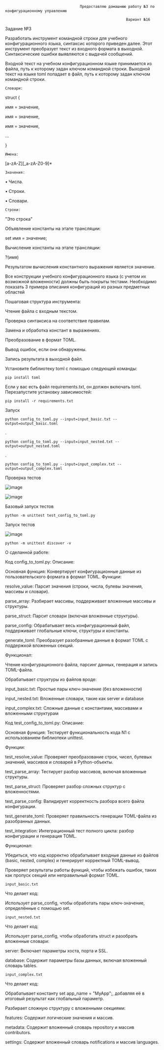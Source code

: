                                       Предоставляю домашнюю работу №3 по конфигурационному управлению

                                                           Вариант №16
                                                           
Задание №3

  Разработать инструмент командной строки для учебного конфигурационного
языка, синтаксис которого приведен далее. Этот инструмент преобразует текст из
входного формата в выходной. Синтаксические ошибки выявляются с выдачей
сообщений.

  Входной текст на учебном конфигурационном языке принимается из
файла, путь к которому задан ключом командной строки. Выходной текст на
языке toml попадает в файл, путь к которому задан ключом командной строки.

    Словари:

struct {

 имя = значение,

 имя = значение,
 
 имя = значение,

 ...
 
}

    Имена:

[a-zA-Z][_a-zA-Z0-9]*

    Значения:

• Числа.

• Строки.

• Словари.

    Строки:

"Это строка"

  Объявление константы на этапе трансляции:

set имя = значение;

  Вычисление константы на этапе трансляции:

?(имя)

  Результатом вычисления константного выражения является значение.
  
Все конструкции учебного конфигурационного языка (с учетом их
возможной вложенности) должны быть покрыты тестами. Необходимо показать 3
примера описания конфигураций из разных предметных областей

Пошаговая структура инструмента:

Чтение файла с входным текстом.

Проверка синтаксиса на соответствие правилам.

Замена и обработка констант в выражениях.

Преобразование в формат TOML.

Вывод ошибок, если они обнаружены.

Запись результата в выходной файл.




Установите библиотеку toml с помощью следующей команды:

    pip install toml
Если у вас есть файл requirements.txt, он должен включать toml. Перезапустите установку зависимостей:

    pip install -r requirements.txt

Запуск

    python config_to_toml.py --input=input_basic.txt --output=output_basic.toml
.

    python config_to_toml.py --input=input_nested.txt --output=output_nested.toml
.

    python config_to_toml.py --input=input_complex.txt --output=output_complex.toml

Проверка тестов

![image](https://github.com/user-attachments/assets/7212b2a1-294d-473c-bac7-e0a12349aa06)

![image](https://github.com/user-attachments/assets/134c82ca-cc87-46a4-bbe8-6cda0f97554e)

Базовый запуск тестов

    python -m unittest test_config_to_toml.py

Запуск тестов

![image](https://github.com/user-attachments/assets/c8e24f8d-58c6-4b02-8447-e5e948ec9307)

    python -m unittest discover -v

О сделанной работе:

Код config_to_toml.py:
Описание:

Основная функция: Конвертирует конфигурационные данные из пользовательского формата в формат TOML.
Функции:

resolve_value: Парсит значения (строки, числа, булевы значения, массивы и словари).

parse_array: Разбирает массивы, поддерживает вложенные массивы и структуры.

parse_struct: Парсит словари (включая вложенные структуры).

parse_config: Обрабатывает весь конфигурационный файл, поддерживает глобальные ключи, структуры и константы.

generate_toml: Преобразует разобранные данные в формат TOML с поддержкой вложенных секций.

Функционал:

Чтение конфигурационного файла, парсинг данных, генерация и запись TOML-файла.

Обрабатывает структуры из файлов вроде:

input_basic.txt: Простые пары ключ-значение (без вложенности)​

input_nested.txt: Вложенные словари, такие как server и database​

input_complex.txt: Сложные данные с константами, массивами и вложенными структурам


Код test_config_to_toml.py:
Описание:

Основная функция: Тестирует функциональность кода N1 с использованием библиотеки unittest.

Функции:

test_resolve_value: Проверяет преобразование строк, чисел, булевых значений, массивов и словарей в Python-объекты.

test_parse_array: Тестирует разбор массивов, включая вложенные структуры.

test_parse_struct: Проверяет разбор сложных структур с вложенностями.

test_parse_config: Валидирует корректность разбора всего файла конфигурации.

test_generate_toml: Проверяет правильность генерации TOML-файла из разобранных данных.

test_integration: Интеграционный тест полного цикла: разбор конфигурации и генерация TOML.

Функционал:

Убедиться, что код корректно обрабатывает входные данные из файлов (basic, nested, complex) и генерирует корректный TOML-вывод.

Проверяет результаты работы функций, чтобы избежать ошибок, таких как пропуск секций или неправильный формат TOML.

    input_basic.txt

Что делает код:

Использует parse_config, чтобы обработать пары ключ-значение, определённые с помощью set.

    input_nested.txt

Что делает код:

Использует parse_config, чтобы обработать struct и разобрать вложенные словари:

server: Включает параметры хоста, порта и SSL.

database: Содержит параметры базы данных, включая вложенный словарь tables.

    input_complex.txt

Что делает код:

Обрабатывает константу set app_name = "MyApp";, добавляя её в итоговый результат как глобальный параметр.

Разбирает сложную структуру с вложенными секциями:

features: Содержит логические значения и массив.

metadata: Содержит вложенный словарь repository и массив contributors.

settings: Содержит вложенный словарь notifications и массив languages.

